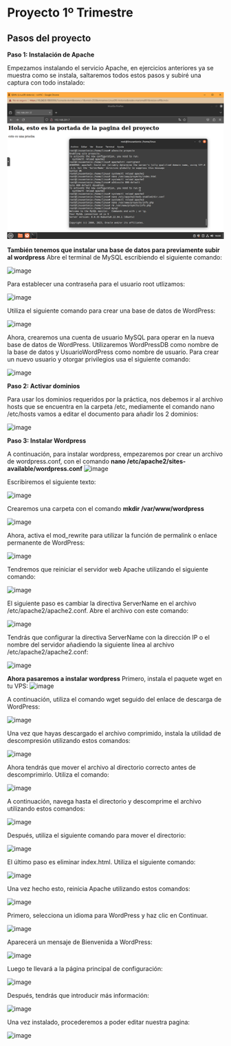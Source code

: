 # Proyecto 1º Trimestre
## Pasos del proyecto

**Paso 1: Instalación de Apache**

Empezamos instalando el servicio Apache, en ejercicios anteriores ya se muestra como se instala, saltaremos todos estos pasos y subiré una captura con todo instalado:

![](imag_proyecto/1.png)

**También tenemos que instalar una base de datos para previamente subir al wordpress**
Abre el terminal de MySQL escribiendo el siguiente comando:

![image](https://github.com/ElAnotio/SRI-ASIR2/assets/122453991/eaedb805-720d-4300-9c24-770753e3cef3)

Para establecer una contraseña para el usuario root utlizamos:

![image](https://github.com/ElAnotio/SRI-ASIR2/assets/122453991/d9146a39-b913-43c9-952d-c414fa72f5cd)

Utiliza el siguiente comando para crear una base de datos de WordPress:

![image](https://github.com/ElAnotio/SRI-ASIR2/assets/122453991/10b3e1db-f084-401f-8f50-04df2142fbc1)

Ahora, crearemos una cuenta de usuario MySQL para operar en la nueva base de datos de WordPress. Utilizaremos WordPressDB como nombre de la base de datos y UsuarioWordPress como nombre de usuario. Para crear un nuevo usuario y otorgar privilegios usa el siguiente comando:

![image](https://github.com/ElAnotio/SRI-ASIR2/assets/122453991/361f0cad-ded3-4970-a007-aef4810ad58e)

**Paso 2: Activar dominios**

Para usar los dominios requeridos por la práctica, nos debemos ir al archivo hosts que se encuentra en la carpeta /etc, mediamente el comando nano /etc/hosts vamos a editar el documento para añadir los 2 dominios:

![image](https://github.com/ElAnotio/SRI-ASIR2/assets/122453991/94a7548c-244e-4df8-a41b-6c76825e8353)

**Paso 3: Instalar Wordpress**

A continuación, para instalar wordpress, empezaremos por crear un archivo de wordpress.conf, con el comando **nano /etc/apache2/sites-available/wordpress.conf**
![image](https://github.com/ElAnotio/SRI-ASIR2/assets/122453991/46a327e7-450b-426d-a51e-424067573171)

Escribiremos el siguiente texto:

![image](https://github.com/ElAnotio/SRI-ASIR2/assets/122453991/9017e531-2433-407f-b77e-a684815102cd)

Crearemos una carpeta con el comando **mkdir /var/www/wordpress**

![image](https://github.com/ElAnotio/SRI-ASIR2/assets/122453991/fb830386-516a-4c53-9445-b65cb31524ed)

Ahora, activa el mod_rewrite para utilizar la función de permalink o enlace permanente de WordPress:

![image](https://github.com/ElAnotio/SRI-ASIR2/assets/122453991/13d3dc2e-3acd-4d5e-820f-b27f56ea3c41)

Tendremos que reiniciar el servidor web Apache utilizando el siguiente comando:

![image](https://github.com/ElAnotio/SRI-ASIR2/assets/122453991/c7fb828f-1657-4018-be94-de03dc3de4ff)

El siguiente paso es cambiar la directiva ServerName en el archivo /etc/apache2/apache2.conf. Abre el archivo con este comando: 

![image](https://github.com/ElAnotio/SRI-ASIR2/assets/122453991/277f29f3-5edb-4755-aa6a-1e72f4cf8506)

Tendrás que configurar la directiva ServerName con la dirección IP o el nombre del servidor añadiendo la siguiente línea al archivo /etc/apache2/apache2.conf: 

![image](https://github.com/ElAnotio/SRI-ASIR2/assets/122453991/f2b917ed-0d5d-49d4-9f3e-980f340ed994)

**Ahora pasaremos a instalar wordpress**
Primero, instala el paquete wget en tu VPS:
![image](https://github.com/ElAnotio/SRI-ASIR2/assets/122453991/d36f9c9c-defc-4ebd-9033-faa15563222b)

A continuación, utiliza el comando wget seguido del enlace de descarga de WordPress:

![image](https://github.com/ElAnotio/SRI-ASIR2/assets/122453991/feaf4dca-520a-4584-97ee-5bb3dd14a6eb)

Una vez que hayas descargado el archivo comprimido, instala la utilidad de descompresión utilizando estos comandos:

![image](https://github.com/ElAnotio/SRI-ASIR2/assets/122453991/375bdb70-2173-4007-9b1f-bf4412144489)

Ahora tendrás que mover el archivo al directorio correcto antes de descomprimirlo. Utiliza el comando:

![image](https://github.com/ElAnotio/SRI-ASIR2/assets/122453991/5a1e8d7e-2115-4daf-a26a-afa586ea5c6a)

A continuación, navega hasta el directorio y descomprime el archivo utilizando estos comandos:

![image](https://github.com/ElAnotio/SRI-ASIR2/assets/122453991/d42aa997-11ad-467a-b878-bf9fbe92e330)

Después, utiliza el siguiente comando para mover el directorio:

![image](https://github.com/ElAnotio/SRI-ASIR2/assets/122453991/368720a7-9f8e-46b0-b766-cd40a9451b5a)

El último paso es eliminar index.html. Utiliza el siguiente comando:

![image](https://github.com/ElAnotio/SRI-ASIR2/assets/122453991/a37b1cb7-0caa-4ea6-895a-8dfd9e268c3c)

Una vez hecho esto, reinicia Apache utilizando estos comandos:

![image](https://github.com/ElAnotio/SRI-ASIR2/assets/122453991/d4c31a95-607f-436f-a310-25c881f2adea)

Primero, selecciona un idioma para WordPress y haz clic en Continuar.

![image](https://github.com/ElAnotio/SRI-ASIR2/assets/122453991/67e742a6-e2f1-412d-a2ff-4bda7cae4318)

Aparecerá un mensaje de Bienvenida a WordPress:

![image](https://github.com/ElAnotio/SRI-ASIR2/assets/122453991/6aee3867-8c74-4945-9a39-a392350bd141)

Luego te llevará a la página principal de configuración:

![image](https://github.com/ElAnotio/SRI-ASIR2/assets/122453991/75239642-f115-4716-b47c-391d096551f4)

Después, tendrás que introducir más información:

![image](https://github.com/ElAnotio/SRI-ASIR2/assets/122453991/50bdcd5b-1bfa-4501-852c-5d673a985c59)

Una vez instalado, procederemos a poder editar nuestra pagina:

![image](https://github.com/ElAnotio/SRI-ASIR2/assets/122453991/8ddfde10-adf5-4e30-9d8b-c7a23b6c1340)















